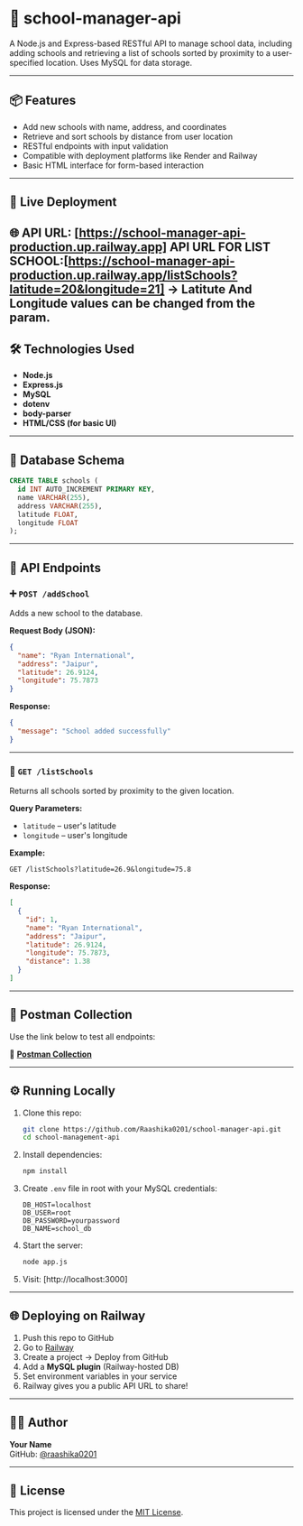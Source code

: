 
# 🏫 school-manager-api

A Node.js and Express-based RESTful API to manage school data, including adding schools and retrieving a list of schools sorted by proximity to a user-specified location. Uses MySQL for data storage.

---

## 📦 Features

- Add new schools with name, address, and coordinates
- Retrieve and sort schools by distance from user location
- RESTful endpoints with input validation
- Compatible with deployment platforms like Render and Railway
- Basic HTML interface for form-based interaction

---

## 🚀 Live Deployment

🌐 **API URL**: [https://school-manager-api-production.up.railway.app]
   **API URL FOR LIST SCHOOL**:[https://school-manager-api-production.up.railway.app/listSchools?latitude=20&longitude=21]
   -> Latitute And Longitude values can be changed from the param.
---

## 🛠️ Technologies Used

- **Node.js**
- **Express.js**
- **MySQL**
- **dotenv**
- **body-parser**
- **HTML/CSS (for basic UI)**

---

## 🧩 Database Schema

```sql
CREATE TABLE schools (
  id INT AUTO_INCREMENT PRIMARY KEY,
  name VARCHAR(255),
  address VARCHAR(255),
  latitude FLOAT,
  longitude FLOAT
);
```

---

## 📂 API Endpoints

### ➕ `POST /addSchool`

Adds a new school to the database.

**Request Body (JSON):**

```json
{
  "name": "Ryan International",
  "address": "Jaipur",
  "latitude": 26.9124,
  "longitude": 75.7873
}
```

**Response:**
```json
{
  "message": "School added successfully"
}
```

---

### 📍 `GET /listSchools`

Returns all schools sorted by proximity to the given location.

**Query Parameters:**

- `latitude` – user's latitude
- `longitude` – user's longitude

**Example:**

```
GET /listSchools?latitude=26.9&longitude=75.8
```

**Response:**
```json
[
  {
    "id": 1,
    "name": "Ryan International",
    "address": "Jaipur",
    "latitude": 26.9124,
    "longitude": 75.7873,
    "distance": 1.38
  }
]
```

---

## 🧪 Postman Collection

Use the link below to test all endpoints:

🔗 **[Postman Collection](https://drive.google.com/file/d/1uo0wqVSpjsP8PAEnMLd-vEIFWTKD7e8R/view?usp=sharing)**

---

## ⚙️ Running Locally

1. Clone this repo:
   ```bash
   git clone https://github.com/Raashika0201/school-manager-api.git
   cd school-management-api
   ```

2. Install dependencies:
   ```bash
   npm install
   ```

3. Create `.env` file in root with your MySQL credentials:
   ```env
   DB_HOST=localhost
   DB_USER=root
   DB_PASSWORD=yourpassword
   DB_NAME=school_db
   ```

4. Start the server:
   ```bash
   node app.js
   ```

5. Visit: [http://localhost:3000]

---

## 🌐 Deploying on Railway

1. Push this repo to GitHub
2. Go to [Railway](https://railway.app)
3. Create a project → Deploy from GitHub
4. Add a **MySQL plugin** (Railway-hosted DB)
5. Set environment variables in your service
6. Railway gives you a public API URL to share!

---

## 🙋‍♂️ Author

**Your Name**  
GitHub: [@raashika0201](https://github.com/raashika0201)

---

## 📄 License

This project is licensed under the [MIT License](LICENSE).
